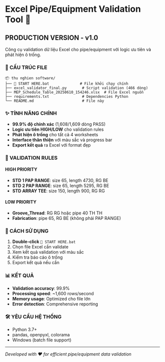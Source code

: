 # Excel Pipe/Equipment Validation Tool 🚀

## PRODUCTION VERSION - v1.0

Công cụ validation dữ liệu Excel cho pipe/equipment với logic ưu tiên và phát hiện ô trống.

### 📁 CẤU TRÚC FILE

```
📦 thu nghien software/
├── 🚀 START HERE.bat              # File khởi chạy chính
├── excel_validator_final.py       # Script validation (466 dòng)
├── MEP_Schedule_Table_20250610_154246.xlsx  # File Excel nguồn
├── requirements.txt               # Dependencies Python
└── README.md                      # File này
```

### ✨ TÍNH NĂNG CHÍNH

- **99.9% độ chính xác** (1,608/1,609 dòng PASS)
- **Logic ưu tiên HIGH/LOW** cho validation rules
- **Phát hiện ô trống** cho tất cả 4 worksheets
- **Interface thân thiện** với màu sắc và progress bar
- **Export kết quả** ra Excel với format đẹp

### 🎯 VALIDATION RULES

#### HIGH PRIORITY
- **STD 1 PAP RANGE**: size 65, length 4730, RG BE
- **STD 2 PAP RANGE**: size 65, length 5295, RG BE  
- **STD ARRAY TEE**: size 150, length 900, RG RG

#### LOW PRIORITY
- **Groove_Thread**: RG RG hoặc pipe 40 TH TH
- **Fabrication**: pipe 65, RG BE (không phải PAP RANGE)

### 🚀 CÁCH SỬ DỤNG

1. **Double-click** `🚀 START HERE.bat`
2. Chọn file Excel cần validate
3. Xem kết quả validation với màu sắc
4. Kiểm tra báo cáo ô trống
5. Export kết quả nếu cần

### 📊 KẾT QUẢ

- **Validation accuracy**: 99.9%
- **Processing speed**: ~1,600 rows/second
- **Memory usage**: Optimized cho file lớn
- **Error detection**: Comprehensive reporting

### 🛠️ YÊU CẦU HỆ THỐNG

- Python 3.7+
- pandas, openpyxl, colorama
- Windows (batch file support)

---
*Developed with ❤️ for efficient pipe/equipment data validation*
